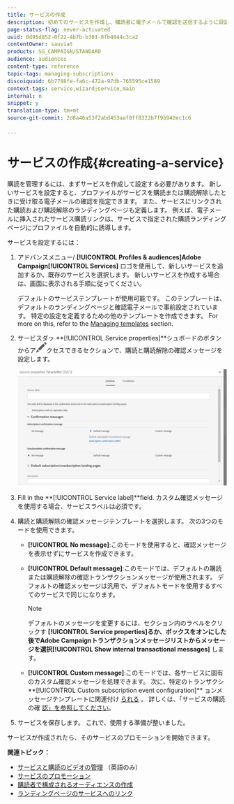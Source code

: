 ```yaml
---
title: サービスの作成
description: 初めてのサービスを作成し、購読者に電子メールで確認を送信するように設定する方法について説明します。
page-status-flag: never-activated
uuid: 0d95d852-0f22-4b7b-b301-8fb4844c3ca2
contentOwner: sauviat
products: SG_CAMPAIGN/STANDARD
audience: audiences
content-type: reference
topic-tags: managing-subscriptions
discoiquuid: 6b7788fe-fa6c-472a-97db-765595ce1589
context-tags: service,wizard;service,main
internal: n
snippet: y
translation-type: tm+mt
source-git-commit: 2d8a46a53f2abd453aaf0ff8322b7f9b942ec1c6

---
```



# サービスの作成{#creating-a-service}

購読を管理するには、まずサービスを作成して設定する必要があります。 新しいサービスを設定すると、プロファイルがサービスを購読または購読解除したときに受け取る電子メールの確認を指定できます。 また、サービスにリンクされた購読および購読解除のランディングページも定義します。 例えば、電子メールに挿入されたサービス購読リンクは、サービスで指定された購読ランディングページにプロファイルを自動的に誘導します。

サービスを設定するには：

1. アドバンスメニュー/ **[!UICONTROL Profiles & audiences]**Adobe Campaign**[!UICONTROL Services]** ロゴを使用して、新しいサービスを追加するか、既存のサービスを選択します。 新しいサービスを作成する場合は、画面に表示される手順に従ってください。

   デフォルトのサービステンプレートが使用可能です。 このテンプレートは、デフォルトのランディングページと確認電子メールで事前設定されています。 特定の設定を定義するための他のテンプレートを作成できます。 For more on this, refer to the [Managing templates](../../start/using/marketing-activity-templates.md) section.

1. サービスダッ **[!UICONTROL Service properties]**シュボードのボタンからア![](assets/edit_darkgrey-24px.png)クセスできるセクションで、購読と購読解除の確認メッセージを設定します。

   ![](assets/lp_service_parameters.png)

1. Fill in the **[!UICONTROL Service label]**field. カスタム確認メッセージを使用する場合、サービスラベルは必須です。

1. 購読と購読解除の確認メッセージテンプレートを選択します。 次の3つのモードを使用できます。

   * **[!UICONTROL No message]**:このモードを使用すると、確認メッセージを表示せずにサービスを作成できます。
   * **[!UICONTROL Default message]**:このモードでは、デフォルトの購読または購読解除の確認トランザクションメッセージが使用されます。 デフォルトの確認メッセージは汎用で、デフォルトモードを使用するすべてのサービスで同じになります。

      >[!NOTE]
      >
      >デフォルトのメッセージを変更するには、セクション内のラベルをクリックす **[!UICONTROL Service properties]**るか、ボックスをオンにした後でAdobe Campaignトランザクションメッセージリストからメッセージを選択**[!UICONTROL Show internal transactional messages]** します。

   * **[!UICONTROL Custom message]**:このモードでは、各サービスに固有のカスタム確認メッセージを処理できます。 次に、特定のトランザクシ**[!UICONTROL Custom subscription event configuration]** ョンメッセージテンプレートに関連付け [られる](../../channels/using/about-transactional-messaging.md) 。 詳しくは、「サービスの購読の確 [認」を参照してください](../../audiences/using/confirming-subscription-to-a-service.md)。

1. サービスを保存します。 これで、使用する準備が整いました。

サービスが作成されたら、そのサービスのプロモーションを開始できます。

**関連トピック：**

* [サービスと購読のビデオの管理](https://docs.adobe.com/content/help/en/campaign-learn/campaign-standard-tutorials/profiles-and-audiences/services-and-subscriptions.html) （英語のみ）
* [サービスのプロモーション](../../audiences/using/promoting-a-service.md)
* [購読者で構成されるオーディエンスの作成](../../audiences/using/creating-audiences.md#creating-list-audiences)
* [ランディングページのサービスへのリンク](../../channels/using/configuring-landing-page.md#linking-a-landing-page-to-a-service)
